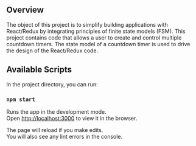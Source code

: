 ## Overview
The object of this project is to simplify building applications with React/Redux by integrating principles of
finite state models (FSM).  This project contains code that allows a user to create and control multiple 
countdown timers.  The state model of a countdown timer is used to drive the design of the React/Redux code.

## Available Scripts

In the project directory, you can run:

### `npm start`

Runs the app in the development mode.<br />
Open [http://localhost:3000](http://localhost:3000) to view it in the browser.

The page will reload if you make edits.<br />
You will also see any lint errors in the console.

